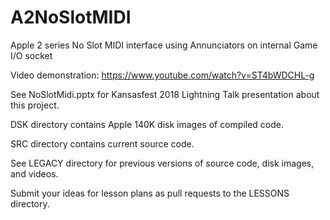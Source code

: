 # A2NoSlotMIDI
Apple 2 series No Slot MIDI interface using Annunciators on internal Game I/O socket

Video demonstration: https://www.youtube.com/watch?v=ST4bWDCHL-g

See NoSlotMidi.pptx for Kansasfest 2018 Lightning Talk presentation about this project.

DSK directory contains Apple 140K disk images of compiled code.

SRC directory contains current source code.

See LEGACY directory for previous versions of source code, disk images, and videos.

Submit your ideas for lesson plans as pull requests to the LESSONS directory.
